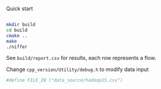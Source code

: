 
Quick start

```bash

mkdir build
cd build
cmake ..
make
./niffer
```

See `build/report.csv` for results, each row represents a flow.

Change `cpp_version/Utility/debug.h` to modify data input

```bash
#define FILE_IN ("data_source/hadoop15.csv")
```